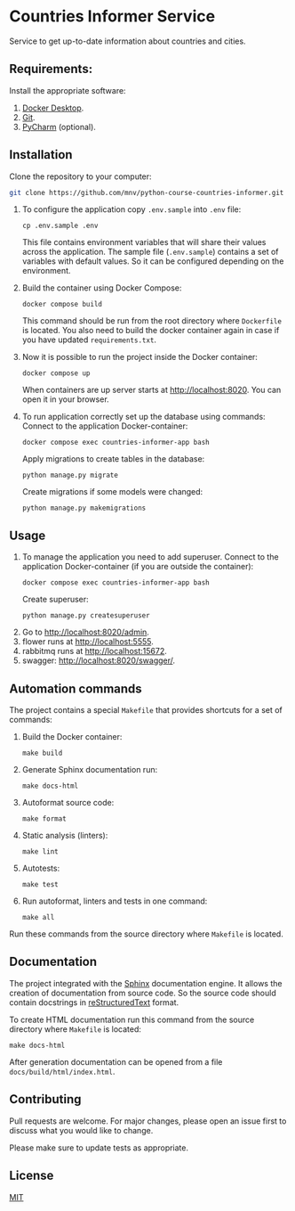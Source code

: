 # Countries Informer Service

Service to get up-to-date information about countries and cities.

## Requirements:

Install the appropriate software:

1. [Docker Desktop](https://www.docker.com).
2. [Git](https://github.com/git-guides/install-git).
3. [PyCharm](https://www.jetbrains.com/ru-ru/pycharm/download) (optional).

## Installation

Clone the repository to your computer:
```bash
git clone https://github.com/mnv/python-course-countries-informer.git
```

1. To configure the application copy `.env.sample` into `.env` file:
    ```shell
    cp .env.sample .env
    ```
   
    This file contains environment variables that will share their values across the application.
    The sample file (`.env.sample`) contains a set of variables with default values. 
    So it can be configured depending on the environment.

2. Build the container using Docker Compose:
    ```shell
    docker compose build
    ```
    This command should be run from the root directory where `Dockerfile` is located.
    You also need to build the docker container again in case if you have updated `requirements.txt`.

3. Now it is possible to run the project inside the Docker container:
    ```shell
    docker compose up
    ```
   When containers are up server starts at [http://localhost:8020](http://localhost:8020). You can open it in your browser.

4. To run application correctly set up the database using commands:
    Connect to the application Docker-container:
    ```shell
    docker compose exec countries-informer-app bash
    ```
   Apply migrations to create tables in the database:
    ```shell
    python manage.py migrate
    ```
   Create migrations if some models were changed:
    ```shell
    python manage.py makemigrations
    ```
   
## Usage

1. To manage the application you need to add superuser.
    Connect to the application Docker-container (if you are outside the container):
    ```shell
    docker compose exec countries-informer-app bash
    ```
   Create superuser:
    ```shell
    python manage.py createsuperuser
    ```
2. Go to [http://localhost:8020/admin](http://localhost:8020/admin).
3. flower runs at [http://localhost:5555](http://localhost:5555).
4. rabbitmq runs at [http://localhost:15672](http://localhost:15672).
5. swagger: [http://localhost:8020/swagger/](http://localhost:8020/swagger/).

## Automation commands

The project contains a special `Makefile` that provides shortcuts for a set of commands:
1. Build the Docker container:
    ```shell
    make build
    ```

2. Generate Sphinx documentation run:
    ```shell
    make docs-html
    ```

3. Autoformat source code:
    ```shell
    make format
    ```

4. Static analysis (linters):
    ```shell
    make lint
    ```

5. Autotests:
    ```shell
    make test
    ```

6. Run autoformat, linters and tests in one command:
    ```shell
    make all
    ```

Run these commands from the source directory where `Makefile` is located.

## Documentation

The project integrated with the [Sphinx](https://www.sphinx-doc.org/en/master/) documentation engine. 
It allows the creation of documentation from source code. 
So the source code should contain docstrings in [reStructuredText](https://docutils.sourceforge.io/rst.html) format.

To create HTML documentation run this command from the source directory where `Makefile` is located:
```shell
make docs-html
```

After generation documentation can be opened from a file `docs/build/html/index.html`.

## Contributing
Pull requests are welcome. For major changes, please open an issue first to discuss what you would like to change.

Please make sure to update tests as appropriate.

## License
[MIT](https://choosealicense.com/licenses/mit/)
